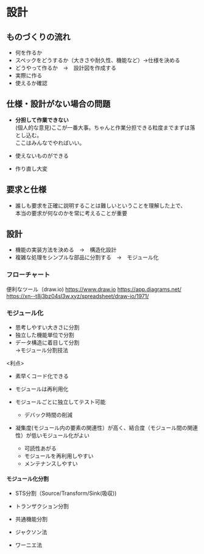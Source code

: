 # 設計

## ものづくりの流れ
- 何を作るか
- スペックをどうするか（大きさや耐久性、機能など）→仕様を決める
- どうやって作るか　→　設計図を作成する
- 実際に作る
- 使えるか確認

## 仕様・設計がない場合の問題
- **分担して作業できない**  
(個人的な意見)ここが一番大事。ちゃんと作業分担できる粒度までまずは落とし込む。  
ここはみんなでやればいい。  

- 使えないものができる
- 作り直し大変

## 要求と仕様
- 誰しも要求を正確に説明することは難しいということを理解した上で、  
  本当の要求が何なのかを常に考えることが重要

## 設計
- 機能の実装方法を決める　→　構造化設計
- 複雑な処理をシンプルな部品に分割する　→　モジュール化

### フローチャート

便利なツール（draw.io)
https://www.draw.io
https://app.diagrams.net/
https://xn--t8j3bz04sl3w.xyz/spreadsheet/draw-io/1971/

### モジュール化

- 思考しやすい大きさに分割
- 独立した機能単位で分割
- データ構造に着目して分割  
→モジュール分割技法

<利点>  
- 素早くコード化できる
- モジュールは再利用化
- モジュールごとに独立してテスト可能
    - デバック時間の削減

- 凝集度(モジュール内の要素の関連性）が高く、結合度（モジュール間の関連性）が低いモジュール化がよい
    - 可読性あがる
    - モジュールを再利用しやすい
    - メンテナンスしやすい

#### モジュール化分割
- STS分割（Source/Transform/Sink(吸収))
- トランザクション分割
- 共通機能分割

- ジャクソン法
- ワーニエ法

